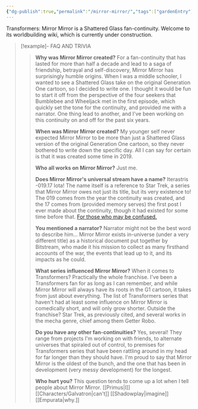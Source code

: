 ```yaml
---
{"dg-publish":true,"permalink":"/mirror-mirror/","tags":["gardenEntry"],"noteIcon":"default","created":"2025-03-24T16:22:52.313-04:00","updated":"2025-03-25T14:23:43.958-04:00"}
---
```

 
Transformers: Mirror Mirror is a Shattered Glass fan-continuity. Welcome to its worldbuilding wiki, which is currently under construction.  

> [!example]- FAQ AND TRIVIA
> >**Why was Mirror Mirror created?**
> >For a fan-continuity that has lasted for more than half a decade and lead to a saga of friendship, betrayal and self-discovery, Mirror Mirror has surprisingly humble origins. When I was a middle schooler, I wanted to see a Shattered Glass take on the original Generation One cartoon, so I decided to write one. I thought it would be fun to start it off from the perspective of the four seekers that Bumblebee and Wheeljack met in the first episode, which quickly set the tone for the continuity, and provided me with a narrator.  One thing lead to another, and I've been working on this continuity on and off for the past six years. 
> > 
> >**When was Mirror Mirror created?** 
> > My younger self never expected Mirror Mirror to be more than just a Shattered Glass version of the original Generation One cartoon, so they never bothered to write down the specific day. All I can say for certain is that it was created some time in 2019. 
> > 
> > **Who all works on Mirror Mirror?**
> > Just me. 
> > 
> > **Does Mirror Mirror's universal stream have a name?**
> > Iterastris -019.17 Iota! The name itself is a reference to Star Trek, a series that Mirror Mirror owes not just its title, but its very existence to! The 019 comes from the year the continuity was created, and the 17 comes from (provided memory serves) the first post I ever made about the continuity, though it had existed for some time before that. [For those who may be confused.](https://tfwiki.net/wiki/Universal_stream) 
> > 
> >**You mentioned a narrator?**
> >Narrator might not be the best word to describe him... Mirror Mirror exists in-universe (under a very different title) as a historical document put together by Bitstream, who made it his mission to collect as many firsthand accounts of the war, the events that lead up to it, and its impacts as he could.
> > 
> >  **What series influenced Mirror Mirror?**
> > When it comes to Transformers? Practically the whole franchise. I've been a Transformers fan for as long as I can remember, and while Mirror Mirror will always have its roots in the G1 cartoon, it takes from just about everything. The list of Transformers series that haven't had at least some influence on Mirror Mirror is comedically short, and will only grow shorter. Outside the franchise? Star Trek, as previously cited, and several works in the mecha genre, chief among them Getter Robo.  
> > 
>> **Do you have any other fan-continuities?**
> Yes, several! They range from projects I'm working on with friends, to alternate universes that spiraled out of control, to premises for Transformers series that have been rattling around in my head for far longer than they should have. I'm proud to say that Mirror Mirror is the oldest of the bunch, and the one that has been in development (very messy development) for the longest.  
> >
> >**Who hurt you?**
> >This question tends to come up a lot when I tell people about Mirror Mirror. [[Primus\|I]] [[Characters/Galvatron\|can't]] [[Shadowplay\|imagine]] [[Empurata\|why.]] 
> 

